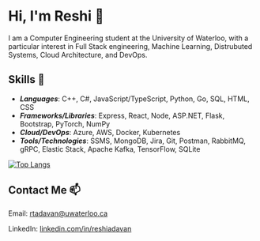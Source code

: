 # Hi, I'm Reshi 👋

I am a Computer Engineering student at the University of Waterloo, with a particular interest in Full Stack engineering, Machine Learning, Distrubuted Systems, Cloud Architecture, and DevOps.

## Skills 🔭

- **_Languages_**: C++, C#, JavaScript/TypeScript, Python, Go, SQL, HTML, CSS
- **_Frameworks/Libraries_**: Express, React, Node, ASP.NET, Flask, Bootstrap, PyTorch, NumPy
- **_Cloud/DevOps_**: Azure, AWS, Docker, Kubernetes
- **_Tools/Technologies_**: SSMS, MongoDB, Jira, Git, Postman, RabbitMQ, gRPC, Elastic Stack, Apache Kafka, TensorFlow, SQLite

[![Top Langs](https://github-readme-stats.vercel.app/api/top-langs/?username=ReshiAdavan&layout=compact&theme=discord_old_blurple&langs_count=10)](https://github.com/anuraghazra/github-readme-stats)

## Contact Me 📫

Email: [rtadavan@uwaterloo.ca](mailto:rtadavan@uwaterloo.ca)

LinkedIn: [linkedin.com/in/reshiadavan](https://www.linkedin.com/in/reshiadavan/)

<!--
**ReshiAdavan/ReshiAdavan** is a ✨ _special_ ✨ repository because its `README.md` (this file) appears on your GitHub profile.

Here are some ideas to get you started:

- 🔭 I’m currently working on ...
- 🌱 I’m currently learning ...
- 👯 I’m looking to collaborate on ...
- 🤔 I’m looking for help with ...
- 💬 Ask me about ...
- 📫 How to reach me: ...
- 😄 Pronouns: ...
- ⚡ Fun fact: ...
-->
